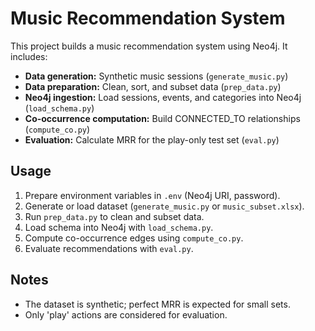 # Music Recommendation System

This project builds a music recommendation system using Neo4j. It includes:

- **Data generation:** Synthetic music sessions (`generate_music.py`)
- **Data preparation:** Clean, sort, and subset data (`prep_data.py`)
- **Neo4j ingestion:** Load sessions, events, and categories into Neo4j (`load_schema.py`)
- **Co-occurrence computation:** Build CONNECTED_TO relationships (`compute_co.py`)
- **Evaluation:** Calculate MRR for the play-only test set (`eval.py`)

## Usage

1. Prepare environment variables in `.env` (Neo4j URI, password).
2. Generate or load dataset (`generate_music.py` or `music_subset.xlsx`).
3. Run `prep_data.py` to clean and subset data.
4. Load schema into Neo4j with `load_schema.py`.
5. Compute co-occurrence edges using `compute_co.py`.
6. Evaluate recommendations with `eval.py`.

## Notes

- The dataset is synthetic; perfect MRR is expected for small sets.
- Only 'play' actions are considered for evaluation.

